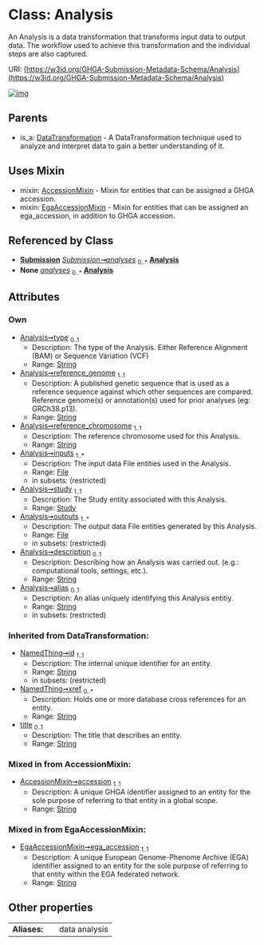 
# Class: Analysis


An Analysis is a data transformation that transforms input data to output data. The workflow used to achieve this transformation and the individual steps are also captured.

URI: [https://w3id.org/GHGA-Submission-Metadata-Schema/Analysis](https://w3id.org/GHGA-Submission-Metadata-Schema/Analysis)


[![img](https://yuml.me/diagram/nofunky;dir:TB/class/[Submission],[Study],[File],[EgaAccessionMixin],[DataTransformation],[File]<outputs%201..*-++[Analysis&#124;type:string%20%3F;reference_genome:string;reference_chromosome:string;description:string%20%3F;alias:string%20%3F;accession:string;ega_accession:string;title(i):string%20%3F;id(i):string;xref(i):string%20*],[Study]<study%201..1-++[Analysis],[File]<inputs%201..*-++[Analysis],[Submission]++-%20analyses%200..*>[Analysis],[Submission]++-%20analyses(i)%200..*>[Analysis],[Analysis]uses%20-.->[AccessionMixin],[Analysis]uses%20-.->[EgaAccessionMixin],[DataTransformation]^-[Analysis],[AccessionMixin])](https://yuml.me/diagram/nofunky;dir:TB/class/[Submission],[Study],[File],[EgaAccessionMixin],[DataTransformation],[File]<outputs%201..*-++[Analysis&#124;type:string%20%3F;reference_genome:string;reference_chromosome:string;description:string%20%3F;alias:string%20%3F;accession:string;ega_accession:string;title(i):string%20%3F;id(i):string;xref(i):string%20*],[Study]<study%201..1-++[Analysis],[File]<inputs%201..*-++[Analysis],[Submission]++-%20analyses%200..*>[Analysis],[Submission]++-%20analyses(i)%200..*>[Analysis],[Analysis]uses%20-.->[AccessionMixin],[Analysis]uses%20-.->[EgaAccessionMixin],[DataTransformation]^-[Analysis],[AccessionMixin])

## Parents

 *  is_a: [DataTransformation](DataTransformation.md) - A DataTransformation technique used to analyze and interpret data to gain a better understanding of it.

## Uses Mixin

 *  mixin: [AccessionMixin](AccessionMixin.md) - Mixin for entities that can be assigned a GHGA accession.
 *  mixin: [EgaAccessionMixin](EgaAccessionMixin.md) - Mixin for entities that can be assigned an ega_accession, in addition to GHGA accession.

## Referenced by Class

 *  **[Submission](Submission.md)** *[Submission➞analyses](Submission_analyses.md)*  <sub>0..\*</sub>  **[Analysis](Analysis.md)**
 *  **None** *[analyses](analyses.md)*  <sub>0..\*</sub>  **[Analysis](Analysis.md)**

## Attributes


### Own

 * [Analysis➞type](Analysis_type.md)  <sub>0..1</sub>
     * Description: The type of the Analysis. Either Reference Alignment (BAM) or Sequence Variation (VCF)
     * Range: [String](types/String.md)
 * [Analysis➞reference_genome](Analysis_reference_genome.md)  <sub>1..1</sub>
     * Description: A published genetic sequence that is used as a reference sequence against which other sequences are compared. Reference genome(s) or annotation(s) used for prior analyses (eg: GRCh38.p13).
     * Range: [String](types/String.md)
 * [Analysis➞reference_chromosome](Analysis_reference_chromosome.md)  <sub>1..1</sub>
     * Description: The reference chromosome used for this Analysis.
     * Range: [String](types/String.md)
 * [Analysis➞inputs](Analysis_inputs.md)  <sub>1..\*</sub>
     * Description: The input data File entities used in the Analysis.
     * Range: [File](File.md)
     * in subsets: (restricted)
 * [Analysis➞study](Analysis_study.md)  <sub>1..1</sub>
     * Description: The Study entity associated with this Analysis.
     * Range: [Study](Study.md)
 * [Analysis➞outputs](Analysis_outputs.md)  <sub>1..\*</sub>
     * Description: The output data File entities generated by this Analysis.
     * Range: [File](File.md)
     * in subsets: (restricted)
 * [Analysis➞description](Analysis_description.md)  <sub>0..1</sub>
     * Description: Describing how an Analysis was carried out. (e.g.: computational tools, settings, etc.).
     * Range: [String](types/String.md)
 * [Analysis➞alias](Analysis_alias.md)  <sub>0..1</sub>
     * Description: An alias uniquely identifying this Analysis entitiy.
     * Range: [String](types/String.md)
     * in subsets: (restricted)

### Inherited from DataTransformation:

 * [NamedThing➞id](NamedThing_id.md)  <sub>1..1</sub>
     * Description: The internal unique identifier for an entity.
     * Range: [String](types/String.md)
     * in subsets: (restricted)
 * [NamedThing➞xref](NamedThing_xref.md)  <sub>0..\*</sub>
     * Description: Holds one or more database cross references for an entity.
     * Range: [String](types/String.md)
 * [title](title.md)  <sub>0..1</sub>
     * Description: The title that describes an entity.
     * Range: [String](types/String.md)

### Mixed in from AccessionMixin:

 * [AccessionMixin➞accession](AccessionMixin_accession.md)  <sub>1..1</sub>
     * Description: A unique GHGA identifier assigned to an entity for the sole purpose of referring to that entity in a global scope.
     * Range: [String](types/String.md)

### Mixed in from EgaAccessionMixin:

 * [EgaAccessionMixin➞ega_accession](EgaAccessionMixin_ega_accession.md)  <sub>1..1</sub>
     * Description: A unique European Genome-Phenome Archive (EGA) identifier assigned to an entity for the sole purpose of referring to that entity within the EGA federated network.
     * Range: [String](types/String.md)

## Other properties

|  |  |  |
| --- | --- | --- |
| **Aliases:** | | data analysis |

